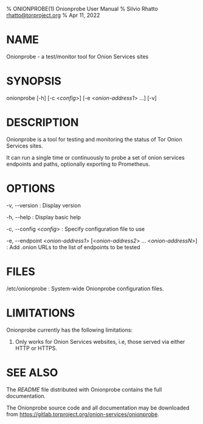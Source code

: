 % ONIONPROBE(1) Onionprobe User Manual
% Silvio Rhatto <rhatto@torproject.org>
% Apr 11, 2022

# NAME

Onionprobe - a test/monitor tool for Onion Services sites

# SYNOPSIS

onionprobe [-h] [-c <*config*>] [-e <*onion-address1*> ...] [-v]

# DESCRIPTION

Onionprobe is a tool for testing and monitoring the status of Tor Onion
Services sites.

It can run a single time or continuously to probe a set of
onion services endpoints and paths, optionally exporting to Prometheus.

# OPTIONS

-v, --version
:   Display version

-h, --help
:   Display basic help

-c, --config <*config*>
:   Specify configuration file to use

-e, --endpoint <*onion-address1*> [<*onion-address2*> ... <*onion-addressN*>]
:   Add .onion URLs to the list of endpoints to be tested

# FILES

/etc/onionprobe
:  System-wide Onionprobe configuration files.

# LIMITATIONS

Onionprobe currently has the following limitations:

1. Only works for Onion Services websites, i.e, those served via
   either HTTP or HTTPS.

# SEE ALSO

The *README* file distributed with Onionprobe contains the full documentation.

The Onionprobe source code and all documentation may be downloaded from
<https://gitlab.torproject.org/onion-services/onionprobe>.
